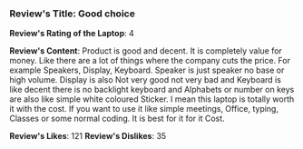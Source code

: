 ### Review's Title: Good choice

**Review's Rating of the Laptop**: 4

**Review's Content**:
Product is good and decent. It is completely value for money. Like there are a lot of things where the company cuts the price. For example Speakers, Display, Keyboard. Speaker is just speaker no base or high volume. Display is also Not very good not very bad and Keyboard is like decent there is no backlight keyboard and Alphabets or number on keys are also like simple white coloured Sticker. I mean this laptop is totally worth it with the cost. If you want to use it like simple meetings, Office, typing, Classes or some normal coding. It is best for it for it Cost.

**Review's Likes**: 121
**Review's Dislikes**: 35
